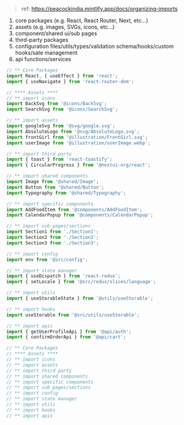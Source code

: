 > ref: https://peacockindia.mintlify.app/docs/organizing-imports

1. core packages (e.g. React, React Router, Next, etc…)
2. assets (e.g. images, SVGs, icons, etc…)
3. component/shared ui/sub pages
4. third-party packages
5. configuration files/utils/types/validation schema/hooks/custom hooks/sate management
6. api functions/services

```javascript
// ** Core Packages
import React, { useEffect } from 'react';
import { useNavigate } from 'react-router-dom';

// **** Assets ****
// ** import icons
import BackSvg from '@icons/BackSvg';
import SearchSvg from '@icons/SearchSvg';

// ** import assets
import googleSvg from '@svg/google.svg';
import AbsoluteLogo from '@svg/AbsoluteLogo.svg';
import frontGirl from '@illustration/FrontGirl.svg';
import userImage from '@illustration/userImage.webp';

// ** import third party
import { toast } from 'react-toastify';
import { CircularProgress } from '@nextui-org/react';

// ** import shared components
import Image from '@shared/Image';
import Button from '@shared/Button';
import Typography from '@shared/Typography';

// ** import specific components
import AddFoodItem from '@components/AddFoodItem';
import CalendarPopup from '@components/CalendarPopup';

// ** import sub pages/sections
import Section1 from './Section1';
import Section2 from './Section2';
import Section3 from './Section3';

// ** import config
import env from '@src/config';

// ** import state manager
import { useDispatch } from 'react-redux';
import { setLocale } from '@src/redux/slices/language';

// ** import utils
import { useStorableState } from '@utils/useStorable';

// ** import hooks
import useStorable from '@src/utils/useStorable';

// ** import apis
import { getUserProfileApi } from '@api/auth';
import { confirmOrderApi } from '@api/cart';
```

```javascript
// ** Core Packages
// **** Assets ****
// ** import icons
// ** import assets
// ** import third party
// ** import shared components
// ** import specific components
// ** import sub pages/sections
// ** import config
// ** import state manager
// ** import utils
// ** import hooks
// ** import apis
```
